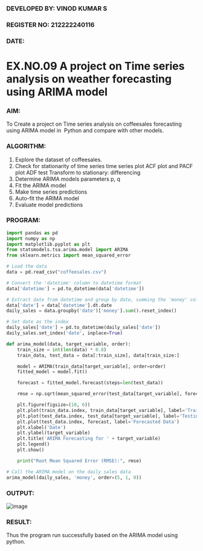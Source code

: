 ### DEVELOPED BY: VINOD KUMAR S
###  REGISTER NO: 212222240116
###  DATE:
# EX.NO.09        A project on Time series analysis on weather forecasting using ARIMA model 

### AIM:
To Create a project on Time series analysis on coffeesales forecasting using ARIMA model in  Python and compare with other models.
### ALGORITHM:
1. Explore the dataset of coffeesales.
2. Check for stationarity of time series time series plot
   ACF plot and PACF plot
   ADF test
   Transform to stationary: differencing
3. Determine ARIMA models parameters p, q
4. Fit the ARIMA model
5. Make time series predictions
6. Auto-fit the ARIMA model
7. Evaluate model predictions
### PROGRAM:
``` python
import pandas as pd
import numpy as np
import matplotlib.pyplot as plt
from statsmodels.tsa.arima.model import ARIMA
from sklearn.metrics import mean_squared_error

# Load the data
data = pd.read_csv("coffeesales.csv")

# Convert the 'datetime' column to datetime format
data['datetime'] = pd.to_datetime(data['datetime'])

# Extract date from datetime and group by date, summing the 'money' column
data['date'] = data['datetime'].dt.date
daily_sales = data.groupby('date')['money'].sum().reset_index()

# Set date as the index
daily_sales['date'] = pd.to_datetime(daily_sales['date'])
daily_sales.set_index('date', inplace=True)

def arima_model(data, target_variable, order):
    train_size = int(len(data) * 0.8)
    train_data, test_data = data[:train_size], data[train_size:]

    model = ARIMA(train_data[target_variable], order=order)
    fitted_model = model.fit()

    forecast = fitted_model.forecast(steps=len(test_data))

    rmse = np.sqrt(mean_squared_error(test_data[target_variable], forecast))

    plt.figure(figsize=(10, 6))
    plt.plot(train_data.index, train_data[target_variable], label='Training Data')
    plt.plot(test_data.index, test_data[target_variable], label='Testing Data')
    plt.plot(test_data.index, forecast, label='Forecasted Data')
    plt.xlabel('Date')
    plt.ylabel(target_variable)
    plt.title('ARIMA Forecasting for ' + target_variable)
    plt.legend()
    plt.show()

    print("Root Mean Squared Error (RMSE):", rmse)

# Call the ARIMA model on the daily sales data
arima_model(daily_sales, 'money', order=(5, 1, 0))
```
### OUTPUT:
![image](https://github.com/user-attachments/assets/ac4de3e3-e1e7-4ac6-bcef-19c4be153ebc)


### RESULT:
Thus the program run successfully based on the ARIMA model using python.
